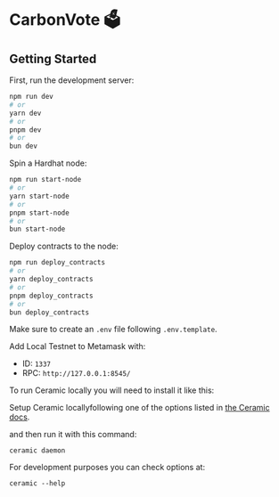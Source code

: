 # CarbonVote 🗳️

## Getting Started

First, run the development server:

```bash
npm run dev
# or
yarn dev
# or
pnpm dev
# or
bun dev
```

Spin a Hardhat node:

```bash
npm run start-node
# or
yarn start-node
# or
pnpm start-node
# or
bun start-node
```

Deploy contracts to the node:

```bash
npm run deploy_contracts
# or
yarn deploy_contracts
# or
pnpm deploy_contracts
# or
bun deploy_contracts
```

Make sure to create an `.env` file following `.env.template`.

Add Local Testnet to Metamask with:
- ID: `1337`
- RPC: `http://127.0.0.1:8545/`


To run Ceramic locally you will need to install it like this:

Setup Ceramic locallyfollowing one of the options listed in [the Ceramic docs](https://developers.ceramic.network/docs/composedb/set-up-your-environment).

and then run it with this command:

```
ceramic daemon
```

For development purposes you can check options at:

```
ceramic --help
```